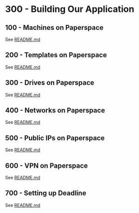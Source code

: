 # 300 - Building Our Application

## 100 - Machines on Paperspace

See [README.md](./100/README.md)

## 200 - Templates on Paperspace

See [README.md](./200/README.md)

## 300 - Drives on Paperspace

See [README.md](./300/README.md)

## 400 - Networks on Paperspace

See [README.md](./400/README.md)

## 500 - Public IPs on Paperspace

See [README.md](./500/README.md)

## 600 - VPN on Paperspace

See [README.md](./600/README.md)

## 700 - Setting up Deadline

See [README.md](./700/README.md)
